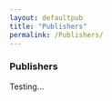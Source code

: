 ```yaml
---
layout: defaultpub
title: "Publishers"
permalink: /Publishers/
---
```

<div class="page_title"><h3> Publishers</h3></div>
Testing...
